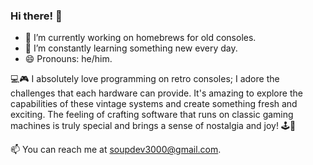 ### Hi there! 👋

- 🔭 I’m currently working on homebrews for old consoles.
- 🌱 I’m constantly learning something new every day.
- 😄 Pronouns: he/him.

💻🎮 I absolutely love programming on retro consoles; I adore the challenges that each hardware can provide. It's amazing to explore the capabilities of these vintage systems and create something fresh and exciting. The feeling of crafting software that runs on classic gaming machines is truly special and brings a sense of nostalgia and joy! 🕹️🎉

📫 You can reach me at soupdev3000@gmail.com.
